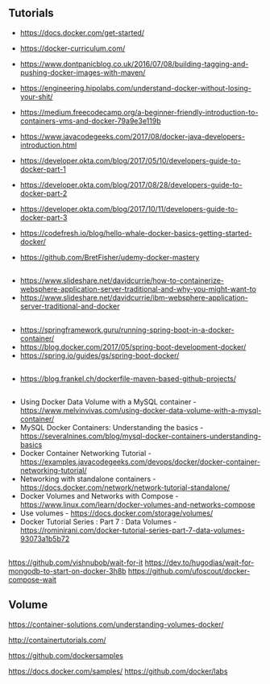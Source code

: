## Tutorials
* https://docs.docker.com/get-started/

* https://docker-curriculum.com/
* https://www.dontpanicblog.co.uk/2016/07/08/building-tagging-and-pushing-docker-images-with-maven/
* https://engineering.hipolabs.com/understand-docker-without-losing-your-shit/
* https://medium.freecodecamp.org/a-beginner-friendly-introduction-to-containers-vms-and-docker-79a9e3e119b

* https://www.javacodegeeks.com/2017/08/docker-java-developers-introduction.html

* https://developer.okta.com/blog/2017/05/10/developers-guide-to-docker-part-1
* https://developer.okta.com/blog/2017/08/28/developers-guide-to-docker-part-2
* https://developer.okta.com/blog/2017/10/11/developers-guide-to-docker-part-3

* https://codefresh.io/blog/hello-whale-docker-basics-getting-started-docker/

* https://github.com/BretFisher/udemy-docker-mastery

## 
* https://www.slideshare.net/davidcurrie/how-to-containerize-websphere-application-server-traditional-and-why-you-might-want-to
* https://www.slideshare.net/davidcurrie/ibm-websphere-application-server-traditional-and-docker


## 
* https://springframework.guru/running-spring-boot-in-a-docker-container/
* https://blog.docker.com/2017/05/spring-boot-development-docker/
* https://spring.io/guides/gs/spring-boot-docker/


##
* https://blog.frankel.ch/dockerfile-maven-based-github-projects/

##
* Using Docker Data Volume with a MySQL container - https://www.melvinvivas.com/using-docker-data-volume-with-a-mysql-container/
* MySQL Docker Containers: Understanding the basics - https://severalnines.com/blog/mysql-docker-containers-understanding-basics
* Docker Container Networking Tutorial - https://examples.javacodegeeks.com/devops/docker/docker-container-networking-tutorial/
* Networking with standalone containers - https://docs.docker.com/network/network-tutorial-standalone/
* Docker Volumes and Networks with Compose - https://www.linux.com/learn/docker-volumes-and-networks-compose
* Use volumes - https://docs.docker.com/storage/volumes/
* Docker Tutorial Series : Part 7 : Data Volumes  - https://rominirani.com/docker-tutorial-series-part-7-data-volumes-93073a1b5b72

##
https://github.com/vishnubob/wait-for-it
https://dev.to/hugodias/wait-for-mongodb-to-start-on-docker-3h8b
https://github.com/ufoscout/docker-compose-wait

## Volume
https://container-solutions.com/understanding-volumes-docker/

http://containertutorials.com/

https://github.com/dockersamples

https://docs.docker.com/samples/
https://github.com/docker/labs

